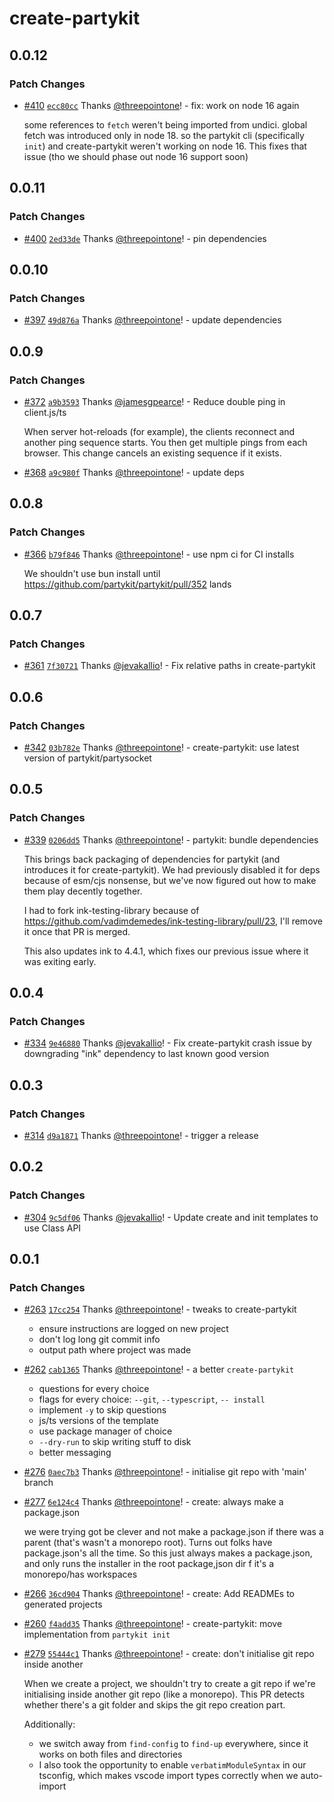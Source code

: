 # create-partykit

## 0.0.12

### Patch Changes

- [#410](https://github.com/partykit/partykit/pull/410) [`ecc80cc`](https://github.com/partykit/partykit/commit/ecc80cc8a28f5ecfa85f989f06acda8888c0fb36) Thanks [@threepointone](https://github.com/threepointone)! - fix: work on node 16 again

  some references to `fetch` weren't being imported from undici. global fetch was introduced only in node 18. so the partykit cli (specifically `init`) and create-partykit weren't working on node 16. This fixes that issue (tho we should phase out node 16 support soon)

## 0.0.11

### Patch Changes

- [#400](https://github.com/partykit/partykit/pull/400) [`2ed33de`](https://github.com/partykit/partykit/commit/2ed33dea58cd4a978f10ae66fd3b14c98ee84d1b) Thanks [@threepointone](https://github.com/threepointone)! - pin dependencies

## 0.0.10

### Patch Changes

- [#397](https://github.com/partykit/partykit/pull/397) [`49d876a`](https://github.com/partykit/partykit/commit/49d876a7c4ebc5af3fcc6428e801de00649a9a54) Thanks [@threepointone](https://github.com/threepointone)! - update dependencies

## 0.0.9

### Patch Changes

- [#372](https://github.com/partykit/partykit/pull/372) [`a9b3593`](https://github.com/partykit/partykit/commit/a9b3593f8c4e8f463a95df9f4d8440645b3de6c0) Thanks [@jamesgpearce](https://github.com/jamesgpearce)! - Reduce double ping in client.js/ts

  When server hot-reloads (for example), the clients reconnect and another ping sequence starts. You then get multiple pings from each browser. This change cancels an existing sequence if it exists.

- [#368](https://github.com/partykit/partykit/pull/368) [`a9c980f`](https://github.com/partykit/partykit/commit/a9c980f931d4d4feae6d9abe15216751784ca5ad) Thanks [@threepointone](https://github.com/threepointone)! - update deps

## 0.0.8

### Patch Changes

- [#366](https://github.com/partykit/partykit/pull/366) [`b79f846`](https://github.com/partykit/partykit/commit/b79f84696d52d07c2b4a402dbb52ab688a17b4d7) Thanks [@threepointone](https://github.com/threepointone)! - use npm ci for CI installs

  We shouldn't use bun install until https://github.com/partykit/partykit/pull/352 lands

## 0.0.7

### Patch Changes

- [#361](https://github.com/partykit/partykit/pull/361) [`7f30721`](https://github.com/partykit/partykit/commit/7f307216f33dbef8fb61963cac7ce88ce8e8f769) Thanks [@jevakallio](https://github.com/jevakallio)! - Fix relative paths in create-partykit

## 0.0.6

### Patch Changes

- [#342](https://github.com/partykit/partykit/pull/342) [`03b782e`](https://github.com/partykit/partykit/commit/03b782e037ad35fa76af686f2c6b4dee73ae98cd) Thanks [@threepointone](https://github.com/threepointone)! - create-partykit: use latest version of partykit/partysocket

## 0.0.5

### Patch Changes

- [#339](https://github.com/partykit/partykit/pull/339) [`0206dd5`](https://github.com/partykit/partykit/commit/0206dd59b56c5f232969ca99e9c9ea5b286ed0d8) Thanks [@threepointone](https://github.com/threepointone)! - partykit: bundle dependencies

  This brings back packaging of dependencies for partykit (and introduces it for create-partykit). We had previously disabled it for deps because of esm/cjs nonsense, but we've now figured out how to make them play decently together.

  I had to fork ink-testing-library because of https://github.com/vadimdemedes/ink-testing-library/pull/23, I'll remove it once that PR is merged.

  This also updates ink to 4.4.1, which fixes our previous issue where it was exiting early.

## 0.0.4

### Patch Changes

- [#334](https://github.com/partykit/partykit/pull/334) [`9e46880`](https://github.com/partykit/partykit/commit/9e468804206d7a3a3d56d3d3c795bd603a131b9d) Thanks [@jevakallio](https://github.com/jevakallio)! - Fix create-partykit crash issue by downgrading "ink" dependency to last known good version

## 0.0.3

### Patch Changes

- [#314](https://github.com/partykit/partykit/pull/314) [`d9a1871`](https://github.com/partykit/partykit/commit/d9a187180cb1b205b26b3f26cd8bde6701426d24) Thanks [@threepointone](https://github.com/threepointone)! - trigger a release

## 0.0.2

### Patch Changes

- [#304](https://github.com/partykit/partykit/pull/304) [`9c5df06`](https://github.com/partykit/partykit/commit/9c5df06e5378bf24338349403aa75a07e0d21c21) Thanks [@jevakallio](https://github.com/jevakallio)! - Update create and init templates to use Class API

## 0.0.1

### Patch Changes

- [#263](https://github.com/partykit/partykit/pull/263) [`17cc254`](https://github.com/partykit/partykit/commit/17cc25432ce5c1d8e3ee58d89d80fc143e5214f7) Thanks [@threepointone](https://github.com/threepointone)! - tweaks to create-partykit

  - ensure instructions are logged on new project
  - don't log long git commit info
  - output path where project was made

- [#262](https://github.com/partykit/partykit/pull/262) [`cab1365`](https://github.com/partykit/partykit/commit/cab136527008b34a8d96cbd83161f75540043c5b) Thanks [@threepointone](https://github.com/threepointone)! - a better `create-partykit`

  - questions for every choice
  - flags for every choice: `--git`, `--typescript`, `-- install`
  - implement `-y` to skip questions
  - js/ts versions of the template
  - use package manager of choice
  - `--dry-run` to skip writing stuff to disk
  - better messaging

- [#276](https://github.com/partykit/partykit/pull/276) [`0aec7b3`](https://github.com/partykit/partykit/commit/0aec7b3fb72fd2a30b611e81f6fadfd4e0e12d89) Thanks [@threepointone](https://github.com/threepointone)! - initialise git repo with 'main' branch

- [#277](https://github.com/partykit/partykit/pull/277) [`6e124c4`](https://github.com/partykit/partykit/commit/6e124c4fa249240da8f17e8abf52470d2023462d) Thanks [@threepointone](https://github.com/threepointone)! - create: always make a package.json

  we were trying got be clever and not make a package.json if there was a parent (that's wasn't a monorepo root). Turns out folks have package.json's all the time. So this just always makes a package.json, and only runs the installer in the root package,json dir f it's a monorepo/has workspaces

- [#266](https://github.com/partykit/partykit/pull/266) [`36cd904`](https://github.com/partykit/partykit/commit/36cd904314d005e01b01b1665a4543d15be8facb) Thanks [@threepointone](https://github.com/threepointone)! - create: Add READMEs to generated projects

- [#260](https://github.com/partykit/partykit/pull/260) [`f4add35`](https://github.com/partykit/partykit/commit/f4add35cbc1d750e841d9ada56e6edff3daae1ce) Thanks [@threepointone](https://github.com/threepointone)! - create-partykit: move implementation from `partykit init`

- [#279](https://github.com/partykit/partykit/pull/279) [`55444c1`](https://github.com/partykit/partykit/commit/55444c14adb71f7ea48af2398ccaf10952c9401c) Thanks [@threepointone](https://github.com/threepointone)! - create: don't initialise git repo inside another

  When we create a project, we shouldn't try to create a git repo if we're initialising inside another git repo (like a monorepo). This PR detects whether there's a git folder and skips the git repo creation part.

  Additionally:

  - we switch away from `find-config` to `find-up` everywhere, since it works on both files and directories
  - I also took the opportunity to enable `verbatimModuleSyntax` in our tsconfig, which makes vscode import types correctly when we auto-import
